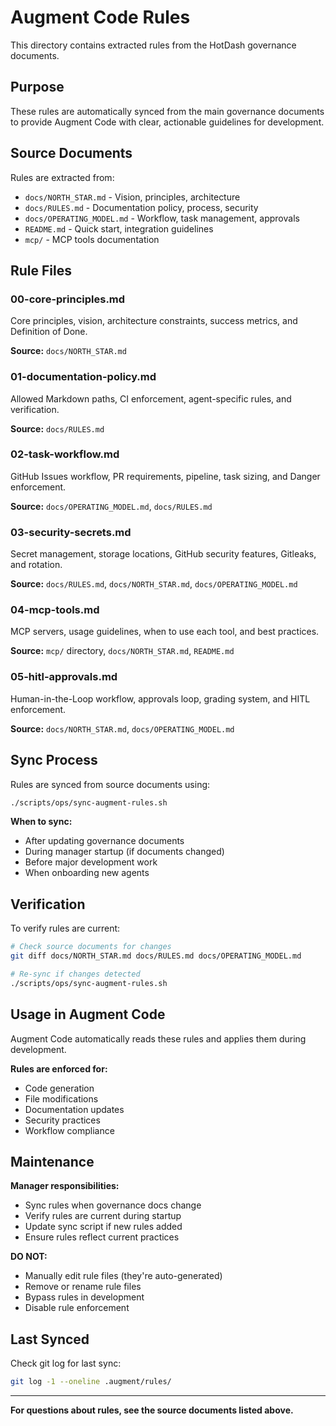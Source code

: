 # Augment Code Rules

This directory contains extracted rules from the HotDash governance documents.

## Purpose

These rules are automatically synced from the main governance documents to provide
Augment Code with clear, actionable guidelines for development.

## Source Documents

Rules are extracted from:
- `docs/NORTH_STAR.md` - Vision, principles, architecture
- `docs/RULES.md` - Documentation policy, process, security
- `docs/OPERATING_MODEL.md` - Workflow, task management, approvals
- `README.md` - Quick start, integration guidelines
- `mcp/` - MCP tools documentation

## Rule Files

### 00-core-principles.md
Core principles, vision, architecture constraints, success metrics, and Definition of Done.

**Source:** `docs/NORTH_STAR.md`

### 01-documentation-policy.md
Allowed Markdown paths, CI enforcement, agent-specific rules, and verification.

**Source:** `docs/RULES.md`

### 02-task-workflow.md
GitHub Issues workflow, PR requirements, pipeline, task sizing, and Danger enforcement.

**Source:** `docs/OPERATING_MODEL.md`, `docs/RULES.md`

### 03-security-secrets.md
Secret management, storage locations, GitHub security features, Gitleaks, and rotation.

**Source:** `docs/RULES.md`, `docs/NORTH_STAR.md`, `docs/OPERATING_MODEL.md`

### 04-mcp-tools.md
MCP servers, usage guidelines, when to use each tool, and best practices.

**Source:** `mcp/` directory, `docs/NORTH_STAR.md`, `README.md`

### 05-hitl-approvals.md
Human-in-the-Loop workflow, approvals loop, grading system, and HITL enforcement.

**Source:** `docs/NORTH_STAR.md`, `docs/OPERATING_MODEL.md`

## Sync Process

Rules are synced from source documents using:

```bash
./scripts/ops/sync-augment-rules.sh
```

**When to sync:**
- After updating governance documents
- During manager startup (if documents changed)
- Before major development work
- When onboarding new agents

## Verification

To verify rules are current:

```bash
# Check source documents for changes
git diff docs/NORTH_STAR.md docs/RULES.md docs/OPERATING_MODEL.md

# Re-sync if changes detected
./scripts/ops/sync-augment-rules.sh
```

## Usage in Augment Code

Augment Code automatically reads these rules and applies them during development.

**Rules are enforced for:**
- Code generation
- File modifications
- Documentation updates
- Security practices
- Workflow compliance

## Maintenance

**Manager responsibilities:**
- Sync rules when governance docs change
- Verify rules are current during startup
- Update sync script if new rules added
- Ensure rules reflect current practices

**DO NOT:**
- Manually edit rule files (they're auto-generated)
- Remove or rename rule files
- Bypass rules in development
- Disable rule enforcement

## Last Synced

Check git log for last sync:

```bash
git log -1 --oneline .augment/rules/
```

---

**For questions about rules, see the source documents listed above.**
